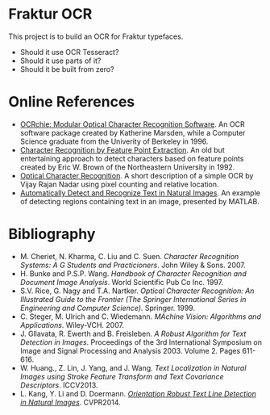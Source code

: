 Fraktur OCR
===========

This project is to build an OCR for Fraktur typefaces.

* Should it use OCR Tesseract?
* Should it use parts of it?
* Should it be built from zero?

Online References
=================

* [OCRchie: Modular Optical Character Recognition Software](http://www.cs.berkeley.edu/~fateman/kathey/ocrchie.html). An OCR software package created by Katherine Marsden, while a Computer Science graduate from the Univerity of Berkeley in 1996.
* [Character Recognition by Feature Point Extraction](http://www.ccs.neu.edu/home/feneric/charrec.html). An old but entertaining approach to detect characters based on feature points created by Eric W. Brown of the Northeastern University in 1992.
* [Optical Character Recognition](http://www.codeproject.com/Articles/476142/Optical-Character-Recognition). A short description of a simple OCR by Vijay Rajan Nadar using pixel counting and relative location.
* [Automatically Detect and Recognize Text in Natural Images](http://de.mathworks.com/help/vision/examples/automatically-detect-and-recognize-text-in-natural-images.html). An example of detecting regions containing text in an image, presented by MATLAB.

Bibliography
============

* M. Cheriet, N. Kharma, C. Liu and C. Suen. _Character Recognition Systems: A G Students and Practicioners_. John Wiley & Sons. 2007.
* H. Bunke and P.S.P. Wang. _Handbook of Character Recognition and Document Image Analysis_. World Scientific Pub Co Inc. 1997.
* S.V. Rice, G. Nagy and T.A. Nartker. _Optical Character Recognition: An Illustrated Guide to the Frontier (The Springer International Series in Engineering and Computer Science)_. Springer. 1999.
* C. Steger, M. Ulrich and C. Wiedemann. _MAchine Vision: Algorithms and Applications_. Wiley-VCH. 2007.
* J. Gllavata, R. Ewerth and B. Freisleben. _A Robust Algorithm for Text Detection in Images_. Proceedings of the 3rd International Symposium on Image and Signal Processing and Analysis 2003. Volume 2. Pages 611-616.
* W. Huang., Z. Lin, J. Yang, and J. Wang. _Text Localization in Natural Images using Stroke Feature Transform and Text Covariance Descriptors_. ICCV2013.
* L. Kang, Y. Li and D. Doermann. [_Orientation Robust Text Line Detection in Natural Images_](http://www.cv-foundation.org/openaccess/content_cvpr_2014/papers/Kang_Orientation_Robust_Text_2014_CVPR_paper.pdf). CVPR2014.
